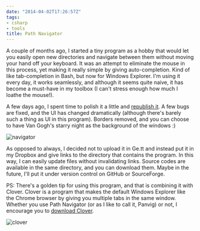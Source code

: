 ```yaml
---
date: "2014-04-02T17:26:57Z"
tags:
- csharp
- tools
title: Path Navigator
---
```


A couple of months ago, I started a tiny program as a hobby that would let you easily open new directories and navigate between them without moving your hand off your keyboard. It was an attempt to eliminate the mouse in this process, yet making it really simple by giving auto-completion. Kind of like tab-completion in Bash, but now for Windows Explorer. I'm using it every day, it works seamlessly, and although it seems quite naive, it has become a must-have in my toolbox (I can't stress enough how much I loathe the mouse!).

A few days ago, I spent time to polish it a little and [republish it](http://bit.ly/1j03s71 "Download Path navigator"). A few bugs are fixed, and the UI has changed dramatically (although there's barely such a thing as UI in this program). Borders removed, and you can choose to have Van Gogh's starry night as the background of the windows :)

![navigator](/wp-content/uploads/2014/04/navigator.png)

As opposed to always, I decided not to upload it in Ge.tt and instead put it in my Dropbox and give links to the directory that contains the program. In this way, I can easily update files without invalidating links. Source codes are available in the same directory, and you can download them. Maybe in the future, I'll put it under version control on GitHub or SourceForge.

PS: There's a golden tip for using this program, and that is combining it with Clover. Clover is a program that makes the default Windows Explorer like the Chrome browser by giving you multiple tabs in the same window. Whether you use Path Navigator (or as I like to call it, Panvig) or not, I encourage you to [download Clover](http://ejie.me/ "Clover explorer extension").

![clover](/wp-content/uploads/2014/04/clover.png)